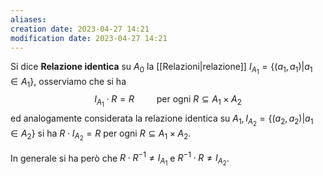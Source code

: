 ```yaml
---
aliases: 
creation date: 2023-04-27 14:21
modification date: 2023-04-27 14:21
---
```


Si dice **Relazione identica** su $A_{0}$ la [[Relazioni|relazione]] $I_{A_{1}} = \{ (a_{1},a_{1}) | a_{1} \in A_{1} \}$, osserviamo che si ha
$$ I_{A_{1}} \cdot R = R\qquad \text{ per ogni }R \subseteq A_{1} \times A_{2} $$
ed analogamente considerata la relazione identica su $A_{1}, I_{A_{2}} = \{ (a_{2},a_{2}) | a_{1} \in A_{2} \}$ si ha $R \cdot I_{A_{2}} = R$ per ogni $R \subseteq A_{1} \times A_{2}$.

In generale si ha però che
$R \cdot R^{-1} \neq I_{A_{1}}$ e $R^{-1} \cdot R \neq I_{A_{2}}$.